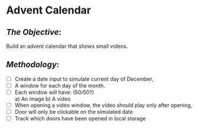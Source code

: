 # Advent Calendar

## _**The Objective**_: 
Build an advent calendar that shows small videos.

## _**Methodology**_:

- [ ] Create a date input to simulate current day of December,
- [ ] A window for each day of the month.
- [ ] Each window will have: (50/50?)<br>
  a) An image b) A video
- [ ] When opening a video window, the video should play only after opening,
- [ ] Door will only be clickable on the simulated date
- [ ] Track which doors have been opened in local storage
